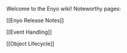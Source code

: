Welcome to the Enyo wiki! Noteworthy pages:

[[Enyo Release Notes]]

[[Event Handling]]

[[Object Lifecycle]]

